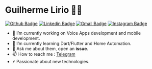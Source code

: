 # Guilherme Lirio :man_technologist:

[![Github Badge](https://img.shields.io/badge/-Github-000?style=flat-square&logo=Github&logoColor=white&link=https://github.com/lucasgdb)](https://github.com/guilhermelirio)
[![Linkedin Badge](https://img.shields.io/badge/-LinkedIn-blue?style=flat-square&logo=Linkedin&logoColor=white&link=https://www.linkedin.com/in/guilhermelirio/)](https://www.linkedin.com/in/guilhermelirio/)
[![Gmail Badge](https://img.shields.io/badge/-Gmail-c14438?style=flat-square&logo=Gmail&logoColor=white&link=mailto:guilhermelirio@gmail.com)](mailto:guilhermelirio@gmail.com)
[![Instagram Badge](https://img.shields.io/badge/-Instagram-C13584?style=flat-square&labelColor=C13584&logo=instagram&logoColor=white&link=https://www.instagram.com/guilhermelirio/)](https://www.instagram.com/guilhermelirio/)

- 🔭 I’m currently working on Voice Apps development and mobile development.
- 🌱 I’m currently learning Dart/Flutter and Home Automation.
- 💬 Ask me about them, open an **issue**.
- 📫 How to reach me : [Telegram](https://t.me/guilhermelirio)
- ⚡ Passionate about new technologies.

<!--
**guilhermelirio/guilhermelirio** is a ✨ _special_ ✨ repository because its `README.md` (this file) appears on your GitHub profile.

Here are some ideas to get you started:

- 🔭 I’m currently working on Dart/Flutter and Alexa Skills.
- 🌱 I’m currently learning 
- 👯 I’m looking to collaborate on ...
- 🤔 I’m looking for help with ...
- 💬 Ask me about ...
- 📫 How to reach me: ...
- 😄 Pronouns: ...
- ⚡ Fun fact: ...
-->
